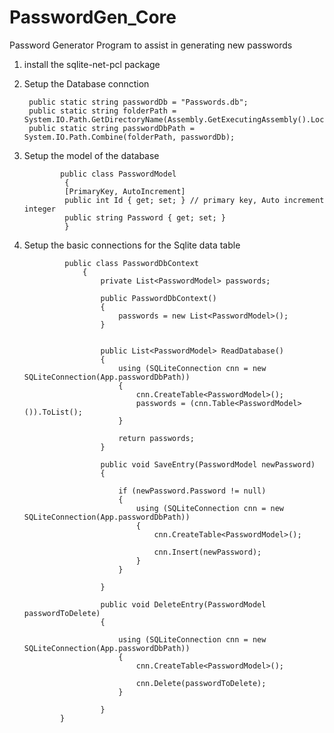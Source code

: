 # PasswordGen_Core
Password Generator Program to assist in generating new passwords


1. install the sqlite-net-pcl package

1. Setup the Database connction

        public static string passwordDb = "Passwords.db";
        public static string folderPath = System.IO.Path.GetDirectoryName(Assembly.GetExecutingAssembly().Location);
        public static string passwordDbPath = System.IO.Path.Combine(folderPath, passwordDb);
        
1. Setup the model of the database

               public class PasswordModel
                {
                [PrimaryKey, AutoIncrement]
                public int Id { get; set; } // primary key, Auto increment integer
                public string Password { get; set; }
                }
        
1. Setup the basic connections for the Sqlite data table

                public class PasswordDbContext
                    {
                        private List<PasswordModel> passwords;

                        public PasswordDbContext()
                        {
                            passwords = new List<PasswordModel>();
                        }


                        public List<PasswordModel> ReadDatabase()
                        {
                            using (SQLiteConnection cnn = new SQLiteConnection(App.passwordDbPath))
                            {
                                cnn.CreateTable<PasswordModel>();
                                passwords = (cnn.Table<PasswordModel>()).ToList();
                            }

                            return passwords;
                        }

                        public void SaveEntry(PasswordModel newPassword)
                        {

                            if (newPassword.Password != null)
                            {
                                using (SQLiteConnection cnn = new SQLiteConnection(App.passwordDbPath))
                                {
                                    cnn.CreateTable<PasswordModel>();

                                    cnn.Insert(newPassword);
                                }
                            }

                        }

                        public void DeleteEntry(PasswordModel passwordToDelete)
                        {

                            using (SQLiteConnection cnn = new SQLiteConnection(App.passwordDbPath))
                            {
                                cnn.CreateTable<PasswordModel>();

                                cnn.Delete(passwordToDelete);
                            }

                        }
               }
